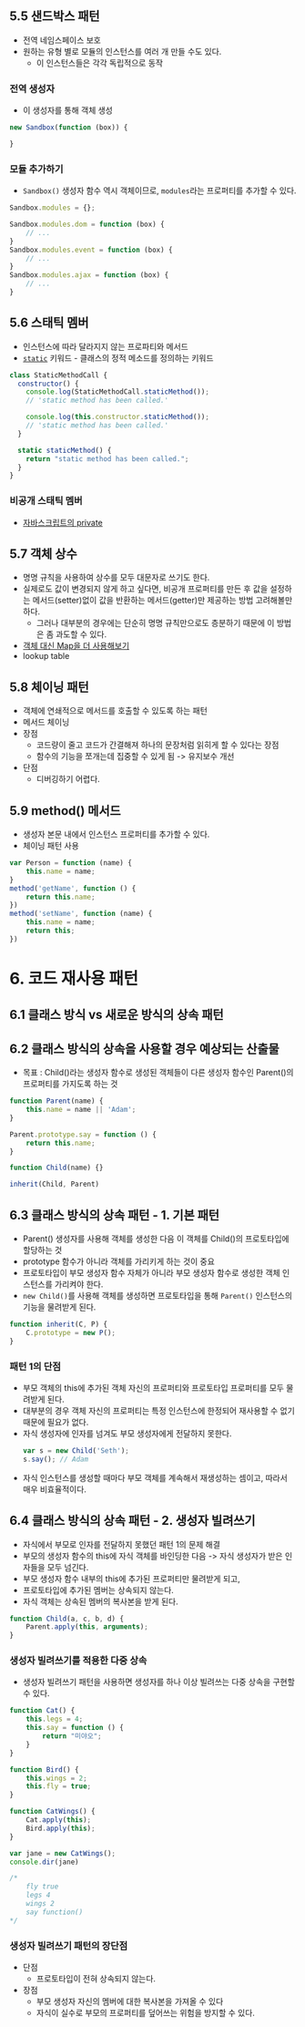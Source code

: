 ## 5.5 샌드박스 패턴

- 전역 네임스페이스 보호
- 원하는 유형 별로 모듈의 인스턴스를 여러 개 만들 수도 있다.
    - 이 인스턴스들은 각각 독립적으로 동작

### 전역 생성자

- 이 생성자를 통해 객체 생성

```js
new Sandbox(function (box)) {

}
```

### 모듈 추가하기

- `Sandbox()` 생성자 함수 역시 객체이므로, `modules`라는 프로퍼티를 추가할 수 있다.

```js
Sandbox.modules = {};

Sandbox.modules.dom = function (box) {
    // ...
}
Sandbox.modules.event = function (box) {
    // ...
}
Sandbox.modules.ajax = function (box) {
    // ...
}
```

## 5.6 스태틱 멤버

- 인스턴스에 따라 달라지지 않는 프로파티와 메서드
- [`static`](https://developer.mozilla.org/ko/docs/Web/JavaScript/Reference/Classes/static) 키워드 - 클래스의 정적 메소드를 정의하는 키워드

```js
class StaticMethodCall {
  constructor() {
    console.log(StaticMethodCall.staticMethod());
    // 'static method has been called.'

    console.log(this.constructor.staticMethod());
    // 'static method has been called.'
  }

  static staticMethod() {
    return "static method has been called.";
  }
}
```

### 비공개 스태틱 멤버

- [자바스크립트의 private](https://velog.io/@shroad1802/%EC%9E%90%EB%B0%94%EC%8A%A4%ED%81%AC%EB%A6%BD%ED%8A%B8%EC%9D%98-private)


## 5.7 객체 상수

- 명명 규칙을 사용하여 상수를 모두 대문자로 쓰기도 한다.
- 실제로도 값이 변경되지 않게 하고 싶다면, 비공개 프로퍼티를 만든 후 값을 설정하는 메서드(setter)없이 값을 반환하는 메서드(getter)만 제공하는 방법 고려해볼만 하다.
    - 그러나 대부분의 경우에는 단순히 명명 규칙만으로도 층분하기 때문에 이 방법은 좀 과도할 수 있다.
- [객체 대신 Map을 더 사용해보기](https://velog.io/@surim014/use-maps-more-and-objects-less?ref=codenary)
- lookup table

## 5.8 체이닝 패턴

- 객체에 연쇄적으로 메서드를 호출할 수 있도록 하는 패턴
- 메서드 체이닝
- 장점
    - 코드량이 줄고 코드가 간결해져 하나의 문장처럼 읽히게 할 수 있다는 장점
    - 함수의 기능을 쪼개는데 집중할 수 있게 됨 -> 유지보수 개선
- 단점
    - 디버깅하기 어렵다.

## 5.9 method() 메서드

- 생성자 본문 내에서 인스턴스 프로퍼티를 추가할 수 있다.
- 체이닝 패턴 사용

```js
var Person = function (name) {
    this.name = name;
}
method('getName', function () {
    return this.name;
})
method('setName', function (name) {
    this.name = name;
    return this;
})
```

# 6. 코드 재사용 패턴

## 6.1 클래스 방식 vs 새로운 방식의 상속 패턴

## 6.2 클래스 방식의 상속을 사용할 경우 예상되는 산출물

- 목표 : Child()라는 생성자 함수로 생성된 객체들이 다른 생성자 함수인 Parent()의 프로퍼티를 가지도록 하는 것
```js
function Parent(name) {
    this.name = name || 'Adam';
}

Parent.prototype.say = function () {
    return this.name;
}

function Child(name) {}

inherit(Child, Parent)
```

## 6.3 클래스 방식의 상속 패턴 - 1. 기본 패턴

- Parent() 생성자를 사용해 객체를 생성한 다음 이 객체를 Child()의 프로토타입에 할당하는 것
- prototype 함수가 아니라 객체를 가리키게 하는 것이 중요
- 프로토타입이 부모 생성자 함수 자체가 아니라 부모 생성자 함수로 생성한 객체 인스턴스를 가리켜야 한다.
- `new Child()`를 사용해 객체를 생성하면 프로토타입을 통해 `Parent()` 인스턴스의 기능을 물려받게 된다.

```js
function inherit(C, P) {
    C.prototype = new P();
}
```

### 패턴 1의 단점

- 부모 객체의 this에 추가된 객체 자신의 프로퍼티와 프로토타입 프로퍼티를 모두 물려받게 된다.
- 대부분의 경우 객체 자신의 프로퍼티는 특정 인스턴스에 한정되어 재사용할 수 없기 때문에 필요가 없다.
- 자식 생성자에 인자를 넘겨도 부모 생성자에게 전달하지 못한다.
    ```js
    var s = new Child('Seth');
    s.say(); // Adam
    ```
- 자식 인스턴스를 생성할 때마다 부모 객체를 계속해서 재생성하는 셈이고, 따라서 매우 비효율적이다.

## 6.4 클래스 방식의 상속 패턴 - 2. 생성자 빌려쓰기

- 자식에서 부모로 인자를 전달하지 못했던 패턴 1의 문제 해결
- 부모의 생성자 함수의 this에 자식 객체를 바인딩한 다음 -> 자식 생성자가 받은 인자들을 모두 넘긴다.
- 부모 생성자 함수 내부의 this에 추가된 프로퍼티만 물려받게 되고,
- 프로토타입에 추가된 멤버는 상속되지 않는다.
- 자식 객체는 상속된 멤버의 복사본을 받게 된다.
```js
function Child(a, c, b, d) {
    Parent.apply(this, arguments);
}
```


### 생성자 빌려쓰기를 적용한 다중 상속

- 생성자 빌려쓰기 패턴을 사용하면 생성자를 하나 이상 빌려쓰는 다중 상속을 구현할 수 있다.

```js
function Cat() {
    this.legs = 4;
    this.say = function () {
        return "미야오";
    }
}

function Bird() {
    this.wings = 2;
    this.fly = true;
}

function CatWings() {
    Cat.apply(this);
    Bird.apply(this);
}

var jane = new CatWings();
console.dir(jane)

/* 
    fly true
    legs 4
    wings 2
    say function()
*/
```

### 생성자 빌려쓰기 패턴의 장단점

- 단점
    - 프로토타입이 전혀 상속되지 않는다.
- 장점
    - 부모 생성자 자신의 멤버에 대한 복사본을 가져올 수 있다
    - 자식이 실수로 부모의 프로퍼티를 덮어쓰는 위험을 방지할 수 있다.